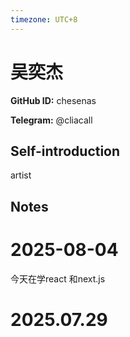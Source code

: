 ```yaml
---
timezone: UTC+8
---
```


# 吴奕杰

**GitHub ID:** chesenas

**Telegram:** @cliacall

## Self-introduction

artist

## Notes

<!-- Content_START -->
# 2025-08-04

今天在学react 和next.js


# 2025.07.29


<!-- Content_END -->
